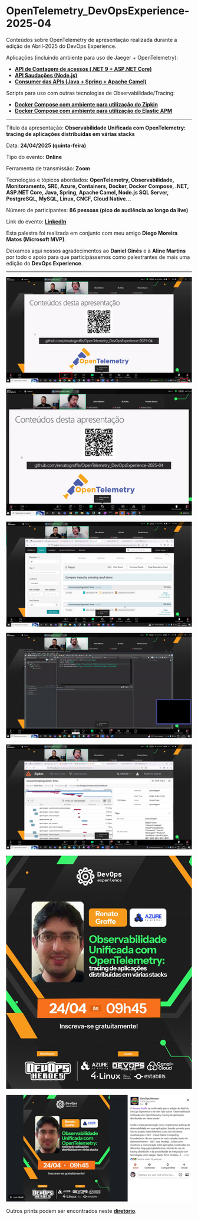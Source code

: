# OpenTelemetry_DevOpsExperience-2025-04
Conteúdos sobre OpenTelemetry de apresentação realizada durante a edição de Abril-2025 do DevOps Experience.

Aplicações (incluindo ambiente para uso de Jaeger + OpenTelemetry):
- [**API de Contagem de acessos (.NET 9 + ASP.NET Core)**](https://github.com/renatogroffe/aspnetcore9-otel-jaeger-postgres-mysql_apicontagem)
- [**API Saudações (Node.js)**](https://github.com/renatogroffe/nodejs-otel-jaeger_apisaudacoes)
- [**Consumer das APIs (Java + Spring + Apache Camel)**](https://github.com/renatogroffe/nodejs-otel-jaeger_apisaudacoes)

Scripts para uso com outras tecnologias de Observabilidade/Tracing:
- [**Docker Compose com ambiente para utilização do Zipkin**](https://github.com/renatogroffe/otel-zipkin-postgres-mysql_distributed-tracing)
- [**Docker Compose com ambiente para utilização do Elastic APM**](https://github.com/renatogroffe/otel-elasticapm-postgres-mysql_distributed-tracing)

---

Título da apresentação: **Observabilidade Unificada com OpenTelemetry: tracing de aplicações distribuídas em várias stacks**

Data: **24/04/2025 (quinta-feira)**

Tipo do evento: **Online**

Ferramenta de transmissão: **Zoom**

Tecnologias e tópicos abordados: **OpenTelemetry, Observabilidade, Monitoramento, SRE, Azure, Containers, Docker, Docker Compose, .NET, ASP.NET Core, Java, Spring, Apache Camel, Node.js SQL Server, PostgreSQL, MySQL, Linux, CNCF, Cloud Native...**

Número de participantes: **86 pessoas (pico de audiência ao longo da live)**

Link do evento: [**LinkedIn**](https://www.linkedin.com/posts/devopsheroes_o-renato-groffe-ta-confirmado-para-a-edi%C3%A7%C3%A3o-activity-7320551983067615234-Tzy_/)

Esta palestra foi realizada em conjunto com meu amigo **Diego Moreira Matos (Microsoft MVP)**.

Deixamos aqui nossos agradecimentos ao **Daniel Ginês** e à **Aline Martins** por todo o apoio para que participássemos como palestrantes de mais uma edição do **DevOps Experience**.

---

![Audiência](img/audiencia.png)

![Renato e Diego palestrando](img/b-05.png)

![Renato e Diego palestrando](img/b-10.png)

![Renato e Diego palestrando](img/b-13.png)

![Renato e Diego palestrando](img/b-14.png)

![Banner](img/banner.jpg)

![LinkedIn](img/divulgacao.png)

Outros prints podem ser encontrados neste [**diretório**](/img/).